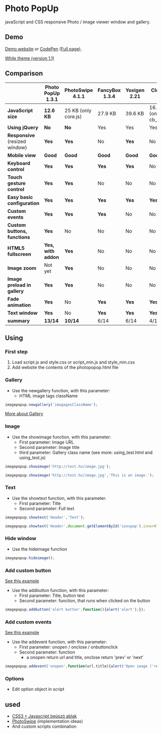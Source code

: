 # Photo PopUp
javaScript and CSS responsive Photo / image viewer window and gallery.

## Demo
[Demo website](http://vmtech.into.hu/projekt/photopopup/) or [CodePen](http://codepen.io/vmarci21/pen/adybEo) ([Full page](http://codepen.io/vmarci21/full/adybEo/)), 

[While theme (version 1.1)](https://jsfiddle.net/xyxuxbpm/73/show/)



## Comparison

|               | Photo PopUp 1.3.1 | PhotoSwipe 4.1.1 | FancyBox 1.3.4 | Yoxigen 2.21 | Clearbox 3.7 |
| ------------- | ------------- | ------------- | ------------- | ------------- | ------------- |
| **JavaScript size** | **12.6 KB**  | 25 KB (only core.js)  | 27.9 KB  |  39.6 KB | 16.1 KB (only cb_core.js) |
| **Using jQuery** | **No**  | **No**  | Yes  | Yes | Yes |
| **Responsive** (resized window) | **Yes**  | **Yes**  | No  | **Yes** | No |
| **Mobile view** | **Good**  | **Good**  | **Good**  | **Good** | **Good** |
| **Keyboard control** | **Yes**  | **Yes**  | **Yes**  | **Yes** | No |
| **Touch gesture control** | **Yes**  | **Yes**  | No  | No | No |
| **Easy basic configuration** | **Yes**  | **Yes**  | **Yes**  | **Yes** | **Yes** |
| **Custom events** | **Yes**  | **Yes**  | **Yes**  | No | No |
| **Custom buttons, functions** | **Yes**  | No  | No  | No | No |
| **HTML5 fullscreen** | **Yes, with addon**   | **Yes**  | No  | No | No |
| **Image zoom** | Not yet  | **Yes**  | No  | No | No |
| **Image preload in gallery** | **Yes**  | **Yes**  | No | No | No |
| **Fade animation** | **Yes**  | No  | **Yes** | **Yes** | **Yes** |
| **Text window** | **Yes**  | No  | **Yes** | **Yes** | **Yes** |
| **summary** | **13/14**  | **10/14**  | 6/14 | 6/14 | 4/14 |




## Using
### First step
1. Load script.js and style.css or script_min.js and style_min.css
2. Add website the contents of the photopopop.html file

### Gallery
* Use the newgallery function, with this parameter:
  * HTML image tags className
```javascript
imagepopup.newgallery('imagagesClassName');
```
[More about Gallery](https://github.com/vmarci21/PhotoPopUp/wiki/Image-gallery) 

### Image

* Use the showimage function, with this parameter:
  * First parameter: Image URL
  * Second parameter: Image title
  * third parameter: Gallery class name (see more: using_test.html and using_test.js)

```javascript
imagepopup.showimage('http://test.hu/image.jpg');
```

```javascript
imagepopup.showimage('http://test.hu/image.jpg','This is an image.');
```

### Text
* Use the showtext function, with this parameter:
  * First parameter: Title
  * Second parameter: Full text

```javascript
imagepopup.showtext('Header','Text');
```

```javascript
imagepopup.showtext('Header',document.getElementById('szovpop').innerHTML);
```

### Hide window
* Use the hideimage function

```javascript
imagepopup.hideimage();
```

### Add custom button
[See this example](https://jsfiddle.net/xyxuxbpm/91/)
* Use the addbutton function, with this parameter:
  * First parameter: Title, button text
  * Second parameter: function, that runs when clicked on the button

```javascript
imagepopup.addbutton('alert button',function(){alert('alert');});
```

### Add custom events
[See this example](https://jsfiddle.net/xyxuxbpm/92/)
* Use the addevent function, with this parameter:
  * First parameter: onopen / onclose / onbuttonclick
  * Second parameter: function
    * a onopen return url and title, onclose return 'prev' or 'next'

```javascript
imagepopup.addevent('onopen',function(url,title){alert('Open image ('+url+')');});
```

### Options
* Edit option object in script




## used
* [CSS3 + Javascript beúszó ablak](http://kovjonas.into.hu/cssablak.html)
* [PhotoSwipe](https://github.com/dimsemenov/photoswipe) (implementation ideas)
* And custom scripts combination
